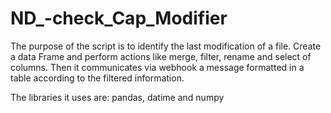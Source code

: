 # ND_-check_Cap_Modifier

The purpose of the script is to identify the last modification of a file. Create a data Frame and perform actions like merge, filter, rename and select of columns. Then it communicates via webhook a message formatted in a table according to the filtered information.

The libraries it uses are: pandas, datime and numpy
